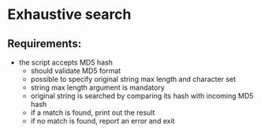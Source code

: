 # Exhaustive search

## Requirements:

- the script accepts MD5 hash
  - should validate MD5 format
  - possible to specify original string max length and character set
  - string max length argument is mandatory
  - original string is searched by comparing its hash with incoming MD5 hash
  - if a match is found, print out the result
  - if no match is found, report an error and exit
